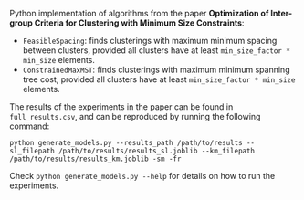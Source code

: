 Python implementation of algorithms from the paper **Optimization of Inter-group Criteria for Clustering with
Minimum Size Constraints**:

* `FeasibleSpacing`: finds clusterings with maximum minimum spacing between clusters, provided all clusters have at least `min_size_factor * min_size` elements.
* `ConstrainedMaxMST`: finds clusterings with maximum minimum spanning tree cost, provided all clusters have at least `min_size_factor * min_size` elements.

The results of the experiments in the paper can be found in `full_results.csv`, and can be reproduced by running the following command:

```
python generate_models.py --results_path /path/to/results --sl_filepath /path/to/results/results_sl.joblib --km_filepath /path/to/results/results_km.joblib -sm -fr
````

Check `python generate_models.py --help` for details on how to run the experiments.